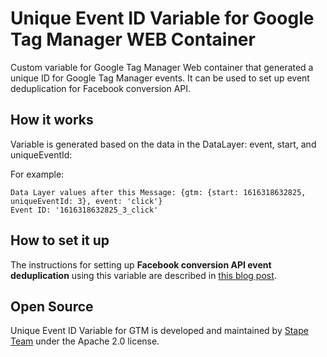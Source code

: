 # Unique Event ID Variable for Google Tag Manager WEB Container 

Custom variable for Google Tag Manager Web container that generated a unique ID for Google Tag Manager events. 
It can be used to set up event deduplication for Facebook conversion API.


## How it works

Variable is generated based on the data in the DataLayer: event, start, and uniqueEventId:

For example:
```
Data Layer values after this Message: {gtm: {start: 1616318632825, uniqueEventId: 3}, event: 'click'}
Event ID: '1616318632825_3_click'
```

## How to set it up

The instructions for setting up **Facebook conversion API event deduplication** using this variable are described in [this blog post](https://stape.io/how-to-set-up-facebook-event-deduplication-in-google-tag-manager/).


## Open Source

Unique Event ID Variable for GTM is developed and maintained by [Stape Team](https://stape.io/) under the Apache 2.0 license.
